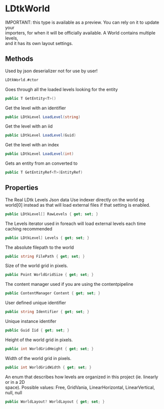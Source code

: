 # LDtkWorld

  
IMPORTANT: this type is available as a preview. You can rely on it to update your  
importers, for when it will be officially available.  A World contains multiple levels,  
and it has its own layout settings.  


## Methods

Used by json deserializer not for use by user!

```csharp
LDtkWorld.#ctor
```

Goes through all the loaded levels looking for the entity

```csharp
public T GetEntity<T>()
```

Get the level with an identifier

```csharp
public LDtkLevel LoadLevel(string)
```

Get the level with an iid

```csharp
public LDtkLevel LoadLevel(Guid)
```

Get the level with an index

```csharp
public LDtkLevel LoadLevel(int)
```

Gets an entity from an  converted to

```csharp
public T GetEntityRef<T>(EntityRef)
```


## Properties

The Real LDtk Levels Json data Use indexer directly on the world eg world[0] instead as that will load external files if that setting is enabled.

```csharp
public LDtkLevel[] RawLevels { get; set; }
```

The Levels iterator used in foreach will load external levels each time caching recommended

```csharp
public LDtkLevel] Levels { get; set; }
```

The absolute filepath to the world

```csharp
public string FilePath { get; set; }
```

Size of the world grid in pixels.

```csharp
public Point WorldGridSize { get; set; }
```

The content manager used if you are using the contentpipeline

```csharp
public ContentManager Content { get; set; }
```

  
User defined unique identifier  


```csharp
public string Identifier { get; set; }
```

  
Unique instance identifer  


```csharp
public Guid Iid { get; set; }
```

  
Height of the world grid in pixels.  


```csharp
public int WorldGridHeight { get; set; }
```

  
Width of the world grid in pixels.  


```csharp
public int WorldGridWidth { get; set; }
```

  
An enum that describes how levels are organized in this project (ie. linearly or in a 2D  
space). Possible values: Free, GridVania, LinearHorizontal, LinearVertical,  
null, null  


```csharp
public WorldLayout? WorldLayout { get; set; }
```


